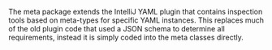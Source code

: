 The meta package extends the IntelliJ YAML plugin that contains inspection tools based on meta-types for specific YAML instances.
This replaces much of the old plugin code that used a JSON schema to determine all requirements, instead it is simply coded into the meta classes directly.

